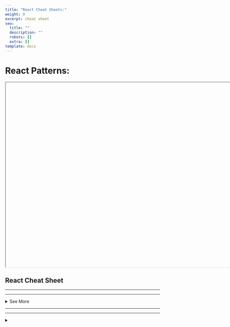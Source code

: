 ```yaml
---
title: "React Cheat Sheets:"
weight: 0
excerpt: cheat sheet
seo:
  title: ""
  description: ""
  robots: []
  extra: []
template: docs
---
```


# React Patterns:

<iframe height="600px" width="1000px" sandbox="allow-scripts" style="resize:both; overflow:scroll;"    src="https://codesandbox.io/embed/lucid-pateu-ln8ex?fontsize=14&hidenavigation=1&theme=dark&view=preview"
     style="width:100%; height:500px; border:0; border-radius: 4px; overflow:hidden;"
     title="react patterns"
      ambient-light-sensor; camera; encrypted-media; geolocation; gyroscope; hid; microphone; midi; payment; usb; vr; xr-spatial-tracking"
     sandbox="allow-forms allow-modals allow-popups allow-presentation allow-same-origin allow-scripts"
   ></iframe>

## React Cheat Sheet

---

---

<details>

<summary>  See More </summary>

### Components

```jsx
import React from "react";
import ReactDOM from "react-dom";
```

```jsx
class Hello extends React.Component {
  render() {
    return <div className="message-box">Hello {this.props.name}</div>;
  }
}
```

```
const el = document.body
ReactDOM.render(<Hello name='John' />, el)
```

Use the [React.js jsfiddle](https://jsfiddle.net/reactjs/69z2wepo/) to start hacking. (or the unofficial [jsbin](http://jsbin.com/yafixat/edit?js,output))

### Import multiple exports

```
import React, {Component} from 'react'
import ReactDOM from 'react-dom'
```

```
class Hello extends Component {
  ...
}
```

### Properties

```
<Video fullscreen={true} autoplay={false} />
```

```
render () {
  this.props.fullscreen
  const { fullscreen, autoplay } = this.props
  ···
}
```

Use `this.props` to access properties passed to the component.

See: [Properties](https://reactjs.org/docs/tutorial.html#using-props)

### States

```
constructor(props) {
  super(props)
  this.state = { username: undefined }
}
```

```
this.setState({ username: 'rstacruz' })
```

```
render () {
  this.state.username
  const { username } = this.state
  ···
}
```

Use states (`this.state`) to manage dynamic data.

With [Babel](https://babeljs.io/) you can use [proposal-class-fields](https://github.com/tc39/proposal-class-fields) and get rid of constructor

```
class Hello extends Component {
  state = { username: undefined };
  ...
}
```

See: [States](https://reactjs.org/docs/tutorial.html#reactive-state)

### Nesting

```
class Info extends Component {
  render () {
    const { avatar, username } = this.props

    return <div>
      <UserAvatar src={avatar} />
      <UserProfile username={username} />
    </div>
  }
}
```

As of React v16.2.0, fragments can be used to return multiple children without adding extra wrapping nodes to the DOM.

```
import React, {
  Component,
  Fragment
} from 'react'

class Info extends Component {
  render () {
    const { avatar, username } = this.props

    return (
      <Fragment>
        <UserAvatar src={avatar} />
        <UserProfile username={username} />
      </Fragment>
    )
  }
}
```

Nest components to separate concerns.

See: [Composing Components](https://reactjs.org/docs/components-and-props.html#composing-components)

### Children

```
<AlertBox>
  <h1>You have pending notifications</h1>
</AlertBox>
```

```
class AlertBox extends Component {
  render () {
    return <div className='alert-box'>
      {this.props.children}
    </div>
  }
}
```

Children are passed as the `children` property.

## [#](https://devhints.io/react#defaults)Defaults

### Setting default props

```
Hello.defaultProps = {
  color: 'blue'
}
```

See: [defaultProps](https://reactjs.org/docs/react-component.html#defaultprops)

### Setting default state

```
class Hello extends Component {
  constructor (props) {
    super(props)
    this.state = { visible: true }
  }
}
```

Set the default state in the `constructor()`.

And without constructor using [Babel](https://babeljs.io/) with [proposal-class-fields](https://github.com/tc39/proposal-class-fields).

```
class Hello extends Component {
  state = { visible: true }
}
```

See: [Setting the default state](https://reactjs.org/docs/react-without-es6.html#setting-the-initial-state)

## [#](https://devhints.io/react#other-components)Other components

### Functional components

```
function MyComponent ({ name }) {
  return <div className='message-box'>
    Hello {name}
  </div>
}
```

Functional components have no state. Also, their `props` are passed as the first parameter to a function.

See: [Function and Class Components](https://reactjs.org/docs/components-and-props.html#functional-and-class-components)

### Pure components

```
import React, {PureComponent} from 'react'

class MessageBox extends PureComponent {
  ···
}
```

Performance-optimized version of `React.Component`. Doesn't rerender if props/state hasn't changed.

See: [Pure components](https://reactjs.org/docs/react-api.html#react.purecomponent)

### Component API

```
this.forceUpdate()
```

```
this.setState({ ... })
this.setState(state => { ... })
```

```
this.state
this.props
```

These methods and properties are available for `Component` instances.

See: [Component API](https://facebook.github.io/react/docs/component-api.html)

## [#](https://devhints.io/react#lifecycle)Lifecycle

### Mounting

| Method                   | Description                                                                                          |
| ------------------------ | ---------------------------------------------------------------------------------------------------- |
| `constructor` _(props)_  | Before rendering [#](https://reactjs.org/docs/react-component.html#constructor)                      |
| `componentWillMount()`   | _Don't use this_ [#](https://reactjs.org/docs/react-component.html#componentwillmount)               |
| `render()`               | Render [#](https://reactjs.org/docs/react-component.html#render)                                     |
| `componentDidMount()`    | After rendering (DOM available) [#](https://reactjs.org/docs/react-component.html#componentdidmount) |
| `componentWillUnmount()` | Before DOM removal [#](https://reactjs.org/docs/react-component.html#componentwillunmount)           |
| `componentDidCatch()`    | Catch errors (16+) [#](https://reactjs.org/blog/2017/07/26/error-handling-in-react-16.html)          |

Set initial the state on `constructor()`. Add DOM event handlers, timers (etc) on `componentDidMount()`, then remove them on `componentWillUnmount()`.

### Updating

| Method                                                  | Description                                          |
| ------------------------------------------------------- | ---------------------------------------------------- |
| `componentDidUpdate` _(prevProps, prevState, snapshot)_ | Use `setState()` here, but remember to compare props |
| `shouldComponentUpdate` _(newProps, newState)_          | Skips `render()` if returns false                    |
| `render()`                                              | Render                                               |
| `componentDidUpdate` _(prevProps, prevState)_           | Operate on the DOM here                              |

Called when parents change properties and `.setState()`. These are not called for initial renders.

See: [Component specs](https://facebook.github.io/react/docs/component-specs.html#updating-componentwillreceiveprops)

## [#](https://devhints.io/react#hooks-new)Hooks (New)

### State Hook

```
import React, { useState } from 'react';

function Example() {
  // Declare a new state variable, which we'll call "count"
  const [count, setCount] = useState(0);

  return (
    <div>
      <p>You clicked {count} times</p>
      <button onClick={() => setCount(count + 1)}>
        Click me
      </button>
    </div>
  );
}
```

Hooks are a new addition in React 16.8.

See: [Hooks at a Glance](https://reactjs.org/docs/hooks-overview.html)

### Declaring multiple state variables

```
function ExampleWithManyStates() {
  // Declare multiple state variables!
  const [age, setAge] = useState(42);
  const [fruit, setFruit] = useState('banana');
  const [todos, setTodos] = useState([{ text: 'Learn Hooks' }]);
  // ...
}
```

### Effect hook

```
import React, { useState, useEffect } from 'react';

function Example() {
  const [count, setCount] = useState(0);

  // Similar to componentDidMount and componentDidUpdate:
  useEffect(() => {
    // Update the document title using the browser API
    document.title = `You clicked ${count} times`;
  }, [count]);

  return (
    <div>
      <p>You clicked {count} times</p>
      <button onClick={() => setCount(count + 1)}>
        Click me
      </button>
    </div>
  );
}
```

If you're familiar with React class lifecycle methods, you can think of `useEffect` Hook as `componentDidMount`, `componentDidUpdate`, and `componentWillUnmount` combined.

By default, React runs the effects after every render — including the first render.

### Building your own hooks

#### Define FriendStatus

```
import React, { useState, useEffect } from 'react';

function FriendStatus(props) {
  const [isOnline, setIsOnline] = useState(null);

  useEffect(() => {
    function handleStatusChange(status) {
      setIsOnline(status.isOnline);
    }

    ChatAPI.subscribeToFriendStatus(props.friend.id, handleStatusChange);
    return () => {
      ChatAPI.unsubscribeFromFriendStatus(props.friend.id, handleStatusChange);
    };
  }, [props.friend.id]);

  if (isOnline === null) {
    return 'Loading...';
  }
  return isOnline ? 'Online' : 'Offline';
}
```

Effects may also optionally specify how to “clean up” after them by returning a function.

#### Use FriendStatus

```
function FriendStatus(props) {
  const isOnline = useFriendStatus(props.friend.id);

  if (isOnline === null) {
    return 'Loading...';
  }
  return isOnline ? 'Online' : 'Offline';
}
```

See: [Building Your Own Hooks](https://reactjs.org/docs/hooks-custom.html)

### Hooks API Reference

Also see: [Hooks FAQ](https://reactjs.org/docs/hooks-faq.html)

#### Basic Hooks

| Hook                       | Description                               |
| -------------------------- | ----------------------------------------- |
| `useState`_(initialState)_ |                                           |
| `useEffect`_(() => { … })_ |                                           |
| `useContext`_(MyContext)_  | value returned from `React.createContext` |

Full details: [Basic Hooks](https://reactjs.org/docs/hooks-reference.html#basic-hooks)

#### Additional Hooks

| Hook                                      | Description                                                                  |
| ----------------------------------------- | ---------------------------------------------------------------------------- |
| `useReducer`_(reducer, initialArg, init)_ |                                                                              |
| `useCallback`_(() => { … })_              |                                                                              |
| `useMemo`_(() => { … })_                  |                                                                              |
| `useRef`_(initialValue)_                  |                                                                              |
| `useImperativeHandle`_(ref, () => { … })_ |                                                                              |
| `useLayoutEffect`                         | identical to `useEffect`, but it fires synchronously after all DOM mutations |
| `useDebugValue`_(value)_                  | display a label for custom hooks in React DevTools                           |

Full details: [Additional Hooks](https://reactjs.org/docs/hooks-reference.html#additional-hooks)

## [#](https://devhints.io/react#dom-nodes)DOM nodes

### References

```
class MyComponent extends Component {
  render () {
    return <div>
      <input ref={el => this.input = el} />
    </div>
  }

  componentDidMount () {
    this.input.focus()
  }
}
```

Allows access to DOM nodes.

See: [Refs and the DOM](https://reactjs.org/docs/refs-and-the-dom.html)

### DOM Events

```
class MyComponent extends Component {
  render () {
    <input type="text"
        value={this.state.value}
        onChange={event => this.onChange(event)} />
  }

  onChange (event) {
    this.setState({ value: event.target.value })
  }
}
```

Pass functions to attributes like `onChange`.

See: [Events](https://reactjs.org/docs/events.html)

## [#](https://devhints.io/react#other-features)Other features

### Transferring props

```
<VideoPlayer src="video.mp4" />
```

```
class VideoPlayer extends Component {
  render () {
    return <VideoEmbed {...this.props} />
  }
}
```

Propagates `src="..."` down to the sub-component.

See [Transferring props](https://facebook.github.io/react/docs/transferring-props.html)

### Top-level API

```
React.createClass({ ... })
React.isValidElement(c)
```

```
ReactDOM.render(<Component />, domnode, [callback])
ReactDOM.unmountComponentAtNode(domnode)
```

```
ReactDOMServer.renderToString(<Component />)
ReactDOMServer.renderToStaticMarkup(<Component />)
```

There are more, but these are most common.

See: [React top-level API](https://reactjs.org/docs/react-api.html)

## [#](https://devhints.io/react#jsx-patterns)JSX patterns

### Style shorthand

```
const style = { height: 10 }
return <div style={style}></div>
```

```
return <div style={{ margin: 0, padding: 0 }}></div>
```

See: [Inline styles](https://reactjs.org/tips/inline-styles.html)

### Inner HTML

```
function markdownify() { return "<p>...</p>"; }
<div dangerouslySetInnerHTML={{__html: markdownify()}} />
```

See: [Dangerously set innerHTML](https://reactjs.org/tips/dangerously-set-inner-html.html)

### Lists

```
class TodoList extends Component {
  render () {
    const { items } = this.props

    return <ul>
      {items.map(item =>
        <TodoItem item={item} key={item.key} />)}
    </ul>
  }
}
```

Always supply a `key` property.

### Conditionals

```
<Fragment>
  {showMyComponent
    ? <MyComponent />
    : <OtherComponent />}
</Fragment>
```

### Short-circuit evaluation

```
<Fragment>
  {showPopup && <Popup />}
  ...
</Fragment>
```

## [#](https://devhints.io/react#new-features)New features

### Returning multiple elements

You can return multiple elements as arrays or fragments.

#### Arrays

```
render () {
  // Don't forget the keys!
  return [
    <li key="A">First item</li>,
    <li key="B">Second item</li>
  ]
}
```

#### Fragments

```
render () {
  // Fragments don't require keys!
  return (
    <Fragment>
      <li>First item</li>
      <li>Second item</li>
    </Fragment>
  )
}
```

See: [Fragments and strings](https://reactjs.org/blog/2017/09/26/react-v16.0.html#new-render-return-types-fragments-and-strings)

### Returning strings

```
render() {
  return 'Look ma, no spans!';
}
```

You can return just a string.

See: [Fragments and strings](https://reactjs.org/blog/2017/09/26/react-v16.0.html#new-render-return-types-fragments-and-strings)

### Errors

```
class MyComponent extends Component {
  ···
  componentDidCatch (error, info) {
    this.setState({ error })
  }
}
```

Catch errors via `componentDidCatch`. (React 16+)

See: [Error handling in React 16](https://reactjs.org/blog/2017/07/26/error-handling-in-react-16.html)

### Portals

```
render () {
  return React.createPortal(
    this.props.children,
    document.getElementById('menu')
  )
}
```

This renders `this.props.children` into any location in the DOM.

See: [Portals](https://reactjs.org/docs/portals.html)

### Hydration

```
const el = document.getElementById('app')
ReactDOM.hydrate(<App />, el)
```

Use `ReactDOM.hydrate` instead of using `ReactDOM.render` if you're rendering over the output of [ReactDOMServer](https://reactjs.org/docs/react-dom-server.html).

See: [Hydrate](https://reactjs.org/docs/react-dom.html#hydrate)

## [#](https://devhints.io/react#property-validation)Property validation

### PropTypes

```
import PropTypes from 'prop-types'
```

See: [Typechecking with PropTypes](https://reactjs.org/docs/typechecking-with-proptypes.html)

| Key   | Description |
| ----- | ----------- |
| `any` | Anything    |

#### Basic

| Key      | Description   |
| -------- | ------------- |
| `string` |               |
| `number` |               |
| `func`   | Function      |
| `bool`   | True or false |

#### Enum

| Key                       | Description |
| ------------------------- | ----------- |
| `oneOf`_(any)_            | Enum types  |
| `oneOfType`_(type array)_ | Union       |

#### Array

| Key            | Description |
| -------------- | ----------- |
| `array`        |             |
| `arrayOf`_(…)_ |             |

#### Object

| Key               | Description                          |
| ----------------- | ------------------------------------ |
| `object`          |                                      |
| `objectOf`_(…)_   | Object with values of a certain type |
| `instanceOf`_(…)_ | Instance of a class                  |
| `shape`_(…)_      |                                      |

#### Elements

| Key       | Description   |
| --------- | ------------- |
| `element` | React element |
| `node`    | DOM node      |

#### Required

| Key                | Description |
| ------------------ | ----------- |
| `(···).isRequired` | Required    |

### Basic types

```
MyComponent.propTypes = {
  email:      PropTypes.string,
  seats:      PropTypes.number,
  callback:   PropTypes.func,
  isClosed:   PropTypes.bool,
  any:        PropTypes.any
}
```

### Required types

```
MyCo.propTypes = {
  name:  PropTypes.string.isRequired
}
```

### Elements

```
MyCo.propTypes = {
  // React element
  element: PropTypes.element,

  // num, string, element, or an array of those
  node: PropTypes.node
}
```

### Enumerables (oneOf)

```
MyCo.propTypes = {
  direction: PropTypes.oneOf([
    'left', 'right'
  ])
}
```

### Arrays and objects

```
MyCo.propTypes = {
  list: PropTypes.array,
  ages: PropTypes.arrayOf(PropTypes.number),
  user: PropTypes.object,
  user: PropTypes.objectOf(PropTypes.number),
  message: PropTypes.instanceOf(Message)
}
```

```
MyCo.propTypes = {
  user: PropTypes.shape({
    name: PropTypes.string,
    age:  PropTypes.number
  })
}
```

Use `.array[Of]`, `.object[Of]`, `.instanceOf`, `.shape`.

### Custom validation

```
MyCo.propTypes = {
  customProp: (props, key, componentName) => {
    if (!/matchme/.test(props[key])) {
      return new Error('Validation failed!')
    }
  }
}
```

---

---

# React:

- `<script src="https://unpkg.com/react@15/dist/react.js"></script>`
- `$ npm install react --save`
- `$ bower install react --save`

React DOM:

- `<script src="https://unpkg.com/react-dom@15/dist/react-dom.js"></script>`
- `$ npm install react-dom`
- `$ bower install react-dom --save`

## Rendering

### Rendering (ES5)

```js
ReactDOM.render(
  React.createElement(Link, { name: "HackHall.com" }),
  document.getElementById("menu")
);
```

### Rendering (ES5+JSX)

```js
ReactDOM.render(<Link name="HackHall.com" />, document.getElementById("menu"));
```

## Server-side Rendering

```js
var ReactDOMServer = require("react-dom/server");
ReactDOMServer.renderToString(Link, { name: "HackHall.com" });
ReactDOMServer.renderToStaticMarkup(Link, { name: "HackHall.com" });
```

## Components

### ES5

```js
var Link = React.createClass({
  displayName: "Link",
  render: function () {
    return React.createElement(
      "a",
      { className: "btn", title: this.props.name },
      "Click ->",
      this.props.name
    );
  },
});
```

### ES5 + JSX

```js
var Link = React.createClass({
  render: function () {
    return (
      <a className="btn" title={this.props.name}>
        Click -> this.props.name
      </a>
    );
  },
});
```

### ES6 + JSX

```js
class Link extends React.Component {
  render() {
    return (
      <a className="btn" title={this.props.name}>
        Click -> this.props.name
      </a>
    );
  }
}
```

</details>

---

---

<details>

<summary>  </summary>

```sh

npm install --save react       // declarative and flexible JavaScript library for building UI
npm install --save react-dom   // serves as the entry point of the DOM-related rendering paths
npm install --save prop-types  // runtime type checking for React props and similar objects
```

// notes: don't forget the command lines

```js

/* *******************************************************************************************
 * REACT
 * https://reactjs.org/docs/react-api.html
 * ******************************************************************************************* */

// Create and return a new React element of the given type.
// Code written with JSX will be converted to use React.createElement().
// You will not typically invoke React.createElement() directly if you are using JSX.
React.createElement(
  type,
  [props],
  [...children]
)

// Clone and return a new React element using element as the starting point.
// The resulting element will have the original element's props with the new props merged in shallowly.
React.cloneElement(
  element,
  [props],
  [...children]
)

// Verifies the object is a React element. Returns true or false.
React.isValidElement(object)

React.Children  // provides utilities for dealing with the this.props.children opaque data structure.

// Invokes a function on every immediate child contained within children with this set to thisArg.
React.Children.map(children, function[(thisArg)])

// Like React.Children.map() but does not return an array.
React.Children.forEach(children, function[(thisArg)])

// Returns the total number of components in children,
// equal to the number of times that a callback passed to map or forEach would be invoked.
React.Children.count(children)

// Verifies that children has only one child (a React element) and returns it.
// Otherwise this method throws an error.
React.Children.only(children)

// Returns the children opaque data structure as a flat array with keys assigned to each child.
// Useful if you want to manipulate collections of children in your render methods,
// especially if you want to reorder or slice this.props.children before passing it down.
React.Children.toArray(children)

// The React.Fragment component lets you return multiple elements in a render() method without creating an additional DOM element
// You can also use it with the shorthand <></> syntax.
React.Fragment

/* *******************************************************************************************
 * REACT.COMPONENT
 * React.Component is an abstract base class, so it rarely makes sense to refer to React.Component
 * directly. Instead, you will typically subclass it, and define at least a render() method.
 * https://reactjs.org/docs/react-component.html
 * ******************************************************************************************* */

class Component extends React.Component {
  // Will be called before it is mounted
  constructor(props) {
    // Call this method before any other statement
    // or this.props will be undefined in the constructor
    super(props);

    // The constructor is also often used to bind event handlers to the class instance.
    // Binding makes sure the method has access to component attributes like this.props and this.state
    this.method = this.method.bind(this);

    // The constructor is the right place to initialize state.
    this.state = {
      active: true,

      // In rare cases, it's okay to initialize state based on props.
      // This effectively "forks" the props and sets the state with the initial props.
      // If you "fork" props by using them for state, you might also want to implement componentWillReceiveProps(nextProps)
      // to keep the state up-to-date with them. But lifting state up is often easier and less bug-prone.
      color: props.initialColor
    };
  }

  // Enqueues changes to the component state and
  // tells React that this component and its children need to be re-rendered with the updated state.
  // setState() does not always immediately update the component. It may batch or defer the update until later.
  // This makes reading this.state right after calling setState() a potential pitfall.
  // Instead, use componentDidUpdate or a setState callback.
  // You may optionally pass an object as the first argument to setState() instead of a function.
  setState(updater[, callback]) { }

  // Invoked just before mounting occurs (before render())
  // This is the only lifecycle hook called on server rendering.
  componentWillMount() { }

  // Invoked immediately after a component is mounted.
  // Initialization that requires DOM nodes should go here.
  // If you need to load data from a remote endpoint, this is a good place to instantiate the network request.
  // This method is a good place to set up any subscriptions. If you do that, don't forget to unsubscribe in componentWillUnmount().
  componentDidMount() { }

  // Invoked before a mounted component receives new props.
  // If you need to update the state in response to prop changes (for example, to reset it),
  // you may compare this.props and nextProps and perform state transitions using this.setState() in this method.
  componentWillReceiveProps(nextProps) { }

  // Let React know if a component's output is not affected by the current change in state or props.
  // The default behavior is to re-render on every state change, and in the vast majority of cases you should rely on the default behavior.
  // shouldComponentUpdate() is invoked before rendering when new props or state are being received. Defaults to true.
  // This method is not called for the initial render or when forceUpdate() is used.
  // Returning false does not prevent child components from re-rendering when their state changes.
  shouldComponentUpdate(nextProps, nextState) { }

  // Invoked just before rendering when new props or state are being received.
  // Use this as an opportunity to perform preparation before an update occurs. This method is not called for the initial render.
  // Note that you cannot call this.setState() here; nor should you do anything else
  // (e.g. dispatch a Redux action) that would trigger an update to a React component before componentWillUpdate() returns.
  // If you need to update state in response to props changes, use componentWillReceiveProps() instead.
  componentWillUpdate(nextProps, nextState) { }

  // Invoked immediately after updating occurs. This method is not called for the initial render.
  // Use this as an opportunity to operate on the DOM when the component has been updated.
  // This is also a good place to do network requests as long as you compare the current props to previous props (e.g. a network request may not be necessary if the props have not changed).
  componentDidUpdate(prevProps, prevState) { }

  // Invoked immediately before a component is unmounted and destroyed.
  // Perform any necessary cleanup in this method, such as invalidating timers, canceling network requests,
  // or cleaning up any subscriptions that were created in componentDidMount().
  componentWillUnmount() { }

  // Error boundaries are React components that catch JavaScript errors anywhere in their child component tree,
  // log those errors, and display a fallback UI instead of the component tree that crashed.
  // Error boundaries catch errors during rendering, in lifecycle methods, and in constructors of the whole tree below them.
  componentDidCatch() { }

  // This method is required.
  // It should be pure, meaning that it does not modify component state,
  // it returns the same result each time it's invoked, and
  // it does not directly interact with the browser (use lifecycle methods for this)
  // It must return one of the following types: react elements, string and numbers, portals, null or booleans.
  render() {
    // Contains the props that were defined by the caller of this component.
    console.log(this.props);

    // Contains data specific to this component that may change over time.
    // The state is user-defined, and it should be a plain JavaScript object.
    // If you don't use it in render(), it shouldn't be in the state.
    // For example, you can put timer IDs directly on the instance.
    // Never mutate this.state directly, as calling setState() afterwards may replace the mutation you made.
    // Treat this.state as if it were immutable.
    console.log(this.state);

    return (
      <div>
        {/* Comment goes here */}
        Hello, {this.props.name}!
      </div>
    );
  }
}

// Can be defined as a property on the component class itself, to set the default props for the class.
// This is used for undefined props, but not for null props.
Component.defaultProps = {
  color: 'blue'
};

component = new Component();

// By default, when your component's state or props change, your component will re-render.
// If your render() method depends on some other data, you can tell React that the component needs re-rendering by calling forceUpdate().
// Normally you should try to avoid all uses of forceUpdate() and only read from this.props and this.state in render().
component.forceUpdate(callback)

/* *******************************************************************************************
 * REACT.DOM
 * The react-dom package provides DOM-specific methods that can be used at the top level of
 * your app and as an escape hatch to get outside of the React model if you need to.
 * Most of your components should not need to use this module.
 * https://reactjs.org/docs/react-dom.html
 * ******************************************************************************************* */

// Render a React element into the DOM in the supplied container and return a reference
// to the component (or returns null for stateless components).
ReactDOM.render(element, container[, callback])

// Same as render(), but is used to hydrate a container whose HTML contents were rendered
// by ReactDOMServer. React will attempt to attach event listeners to the existing markup.
ReactDOM.hydrate(element, container[, callback])

// Remove a mounted React component from the DOM and clean up its event handlers and state.
// If no component was mounted in the container, calling this function does nothing.
// Returns true if a component was unmounted and false if there was no component to unmount.
ReactDOM.unmountComponentAtNode(container)

// If this component has been mounted into the DOM, this returns the corresponding native browser
// DOM element. This method is useful for reading values out of the DOM, such as form field values
// and performing DOM measurements. In most cases, you can attach a ref to the DOM node and avoid
// using findDOMNode at all.
ReactDOM.findDOMNode(component)

// Creates a portal. Portals provide a way to render children into a DOM node that exists outside
// the hierarchy of the DOM component.
ReactDOM.createPortal(child, container)

/* *******************************************************************************************
 * REACTDOMSERVER
 * The ReactDOMServer object enables you to render components to static markup.
 * https://reactjs.org/docs/react-dom.html
 * ******************************************************************************************* */

// Render a React element to its initial HTML. React will return an HTML string.
// You can use this method to generate HTML on the server and send the markup down on the initial
// request for faster page loads and to allow search engines to crawl your pages for SEO purposes.
ReactDOMServer.renderToString(element)

// Similar to renderToString, except this doesn't create extra DOM attributes that React uses
// internally, such as data-reactroot. This is useful if you want to use React as a simple static
// page generator, as stripping away the extra attributes can save some bytes.
ReactDOMServer.renderToStaticMarkup(element)

// Render a React element to its initial HTML. Returns a Readable stream that outputs an HTML string.
// The HTML output by this stream is exactly equal to what ReactDOMServer.renderToString would return.
// You can use this method to generate HTML on the server and send the markup down on the initial
// request for faster page loads and to allow search engines to crawl your pages for SEO purposes.
ReactDOMServer.renderToNodeStream(element)

// Similar to renderToNodeStream, except this doesn't create extra DOM attributes that React uses
// internally, such as data-reactroot. This is useful if you want to use React as a simple static
// page generator, as stripping away the extra attributes can save some bytes.
ReactDOMServer.renderToStaticNodeStream(element)

/* *******************************************************************************************
 * TYPECHECKING WITH PROPTYPES
 * https://reactjs.org/docs/typechecking-with-proptypes.html
 * ******************************************************************************************* */

import PropTypes from 'prop-types';

MyComponent.propTypes = {
  // You can declare that a prop is a specific JS type. By default, these
  // are all optional.
  optionalArray: PropTypes.array,
  optionalBool: PropTypes.bool,
  optionalFunc: PropTypes.func,
  optionalNumber: PropTypes.number,
  optionalObject: PropTypes.object,
  optionalString: PropTypes.string,
  optionalSymbol: PropTypes.symbol,

  // Anything that can be rendered: numbers, strings, elements or an array
  // (or fragment) containing these types.
  optionalNode: PropTypes.node,

  // A React element.
  optionalElement: PropTypes.element,

  // You can also declare that a prop is an instance of a class. This uses
  // JS's instanceof operator.
  optionalMessage: PropTypes.instanceOf(Message),

  // You can ensure that your prop is limited to specific values by treating
  // it as an enum.
  optionalEnum: PropTypes.oneOf(['News', 'Photos']),

  // An object that could be one of many types
  optionalUnion: PropTypes.oneOfType([
    PropTypes.string,
    PropTypes.number,
    PropTypes.instanceOf(Message)
  ]),

  // An array of a certain type
  optionalArrayOf: PropTypes.arrayOf(PropTypes.number),

  // An object with property values of a certain type
  optionalObjectOf: PropTypes.objectOf(PropTypes.number),

  // An object taking on a particular shape
  optionalObjectWithShape: PropTypes.shape({
    color: PropTypes.string,
    fontSize: PropTypes.number
  }),

  // You can chain any of the above with `isRequired` to make sure a warning
  // is shown if the prop isn't provided.
  requiredFunc: PropTypes.func.isRequired,

  // A value of any data type
  requiredAny: PropTypes.any.isRequired,

  // You can also specify a custom validator. It should return an Error
  // object if the validation fails. Don't `console.warn` or throw, as this
  // won't work inside `oneOfType`.
  customProp: function(props, propName, componentName) {
    if (!/matchme/.test(props[propName])) {
      return new Error(
        'Invalid prop `' + propName + '` supplied to' +
        ' `' + componentName + '`. Validation failed.'
      );
    }
  },

  // You can also supply a custom validator to `arrayOf` and `objectOf`.
  // It should return an Error object if the validation fails. The validator
  // will be called for each key in the array or object. The first two
  // arguments of the validator are the array or object itself, and the
  // current item's key.
  customArrayProp: PropTypes.arrayOf(function(propValue, key, componentName, location, propFullName) {
    if (!/matchme/.test(propValue[key])) {
      return new Error(
        'Invalid prop `' + propFullName + '` supplied to' +
        ' `' + componentName + '`. Validation failed.'
      );
    }
  })
};

```

---

---

## Advanced Components

### Options (ES5)

- `propTypes object`: Type validation in development mode
- `getDefaultProps function()`: object of default props
- `getInitialState function()`: object of the initial state

ES5:

```js
var Link = React.createClass({
  propTypes: { name: React.PropTypes.string },
  getDefaultProps: function () {
    return { initialCount: 0 };
  },
  getInitialState: function () {
    return { count: this.props.initialCount };
  },
  tick: function () {
    this.setState({ count: this.state.count + 1 });
  },
  render: function () {
    return React.createElement(
      "a",
      {
        className: "btn",
        href: "#",
        title: this.props.name,
        onClick: this.tick.bind(this),
      },
      "Click ->",
      this.props.name ? this.props.name : "webapplog.com",
      " (Clicked: " + this.state.count + ")"
    );
  },
});
```

ES5 + JSX:

```js
var Link = React.createClass({
  propTypes: { name: React.PropTypes.string },
  getDefaultProps: function () {
    return { initialCount: 0 };
  },
  getInitialState: function () {
    return { count: this.props.initialCount };
  },
  tick: function () {
    this.setState({ count: this.state.count + 1 });
  },
  render: function () {
    return (
      <a
        onClick={this.tick.bind(this)}
        href="#"
        className="btn"
        title={this.props.name}
      >
        Click -> {this.props.name ? this.props.name : "webapplog.com"}
        (Clicked: {this.state.count})
      </a>
    );
  },
});
```

ES6 + JSX:

```js
export class Link extends React.Component {
  constructor(props) {
    super(props);
    this.state = { count: props.initialCount };
  }
  tick() {
    this.setState({ count: this.state.count + 1 });
  }
  render() {
    return (
      <a
        onClick={this.tick.bind(this)}
        href="#"
        className="btn"
        title={this.props.name}
      >
        Click -> {this.props.name ? this.props.name : "webapplog.com"}
        (Clicked: {this.state.count})
      </a>
    );
  }
}
Link.propTypes = { initialCount: React.PropTypes.number };
Link.defaultProps = { initialCount: 0 };
```

## Lifecycle Events

Modern React lifecycle methods (v16+)
![](DZ-97vzW4AAbcZj.jpg)

Legacy Lifecycle Events:

- `componentWillMount function()`
- `componentDidMount function()`
- `componentWillReceiveProps function(nextProps)`
- `shouldComponentUpdate function(nextProps, nextState)-> bool`
- `componentWillUpdate function(nextProps, nextState)`
- `componentDidUpdate function(prevProps, prevState)`
- `componentWillUnmount function()`

Sequence of lifecycle events:

![](lifecycle-events.png)

Inspired by <http://react.tips>

## Special Props

- `key`: Unique identifier for an element to turn arrays/lists into hashes for better performance, e.g., `key={id}`
- `ref`: Reference to an element via `this.refs.NAME`, e.g., `ref="email"` will create `this.refs.email` DOM node or `ReactDOM.findDOMNode(this.refs.email)`
- `style`: Accept an object of styles, instead of a string (immutable since v0.14), e.g., `style={{color: red}}`
- `className`: the HTML `class` attribute, e.g., `className="btn"`
- `htmlFor`: the HTML `for` attribute, e.g., `htmlFor="email"`
- `dangerouslySetInnerHTML`: raw HTML by providing an object with the key `__html`
- `children`: content of the element via `this.props.children`, e.g., `this.props.children[0]`
- `data-NAME`: custom attribute, e.g., `data-tooltip-text="..."`

## propTypes

Types available under `React.PropTypes`:

- `any`
- `array`
- `bool`
- `element`
- `func`
- `node`
- `number`
- `object`
- `string`

To make required, append `.isRequired`.

More methods:

- `instanceOf(constructor)`
- `oneOf(['News', 'Photos'])`
- `oneOfType([propType, propType])`

### Custom Validation

```js
propTypes: {
  customProp: function(props, propName, componentName) {
    if (!/regExPattern/.test(props[propName])) {
      return new Error('Validation failed!');
    }
  }
}
```

## Component Properties and Methods

Properties:

- `this.refs`: Lists components with a `ref` prop
- `this.props`: Any props passed to an element (immutable)
- `this.state`: State set by setState and getInitialState (muttable) — avoid setting state manually with `this.state=...`
- `this.isMounted`: Flag whether the element has a corresponding DOM node or not

Methods:

- `setState(changes)`: Change state (partially) to `this.state` and trigger re-render
- `replaceState(newState)`: Replace `this.state` and trigger re-render
- `forceUpdate()`: Trigger DOM re-render immediately

## React Addons

As npm modules:

- [`react-addons-css-transition-group`](http://facebook.github.io/react/docs/animation.html)
- [`react-addons-perf`](http://facebook.github.io/react/docs/perf.html)
- [`react-addons-test-utils`](http://facebook.github.io/react/docs/test-utils.html)
- [`react-addons-pure-render-mixin`](http://facebook.github.io/react/docs/pure-render-mixin.html)
- [`react-addons-linked-state-mixin`](http://facebook.github.io/react/docs/two-way-binding-helpers.html)
- `react-addons-clone-with-props`
- `react-addons-create-fragment`
- `react-addons-css-transition-group`
- `react-addons-linked-state-mixin`
- `react-addons-pure-render-mixin`
- `react-addons-shallow-compare`
- `react-addons-transition-group`
- [`react-addons-update`](http://facebook.github.io/react/docs/update.html)

## React Components

- <https://github.com/brillout/awesome-react-components> and <http://devarchy.com/react-components>: List of React components
- [Material-UI](http://www.material-ui.com): Material design React components
- <http://react-toolbox.com>: Set of React components that implement Google Material Design specification
- <https://js.coach>: Opinionated catalog of open source JS (mostly React) packages
- <https://react.rocks>: Catalog of React components
- <https://khan.github.io/react-components>: Khan Academy React components
- <http://www.reactjsx.com>: Registry of React components
